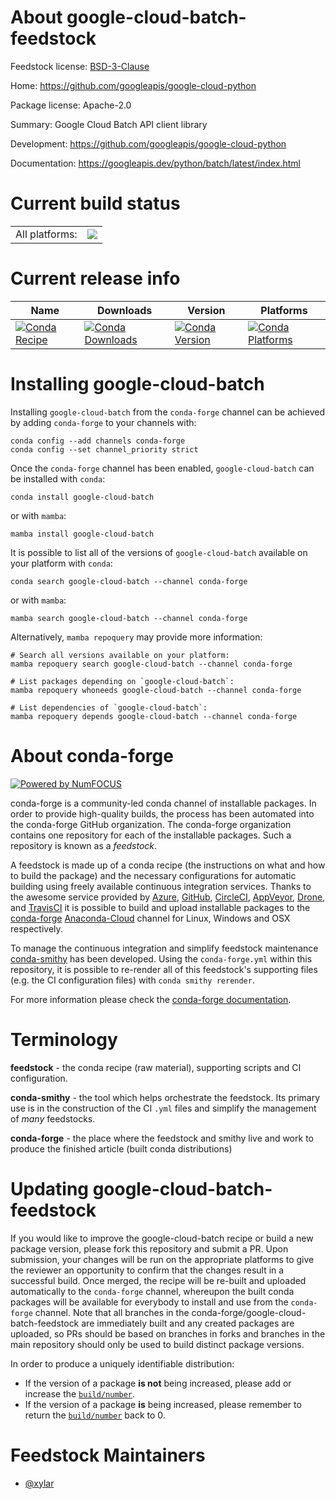 About google-cloud-batch-feedstock
==================================

Feedstock license: [BSD-3-Clause](https://github.com/conda-forge/google-cloud-batch-feedstock/blob/main/LICENSE.txt)

Home: https://github.com/googleapis/google-cloud-python

Package license: Apache-2.0

Summary: Google Cloud Batch API client library

Development: https://github.com/googleapis/google-cloud-python

Documentation: https://googleapis.dev/python/batch/latest/index.html

Current build status
====================


<table><tr><td>All platforms:</td>
    <td>
      <a href="https://dev.azure.com/conda-forge/feedstock-builds/_build/latest?definitionId=20227&branchName=main">
        <img src="https://dev.azure.com/conda-forge/feedstock-builds/_apis/build/status/google-cloud-batch-feedstock?branchName=main">
      </a>
    </td>
  </tr>
</table>

Current release info
====================

| Name | Downloads | Version | Platforms |
| --- | --- | --- | --- |
| [![Conda Recipe](https://img.shields.io/badge/recipe-google--cloud--batch-green.svg)](https://anaconda.org/conda-forge/google-cloud-batch) | [![Conda Downloads](https://img.shields.io/conda/dn/conda-forge/google-cloud-batch.svg)](https://anaconda.org/conda-forge/google-cloud-batch) | [![Conda Version](https://img.shields.io/conda/vn/conda-forge/google-cloud-batch.svg)](https://anaconda.org/conda-forge/google-cloud-batch) | [![Conda Platforms](https://img.shields.io/conda/pn/conda-forge/google-cloud-batch.svg)](https://anaconda.org/conda-forge/google-cloud-batch) |

Installing google-cloud-batch
=============================

Installing `google-cloud-batch` from the `conda-forge` channel can be achieved by adding `conda-forge` to your channels with:

```
conda config --add channels conda-forge
conda config --set channel_priority strict
```

Once the `conda-forge` channel has been enabled, `google-cloud-batch` can be installed with `conda`:

```
conda install google-cloud-batch
```

or with `mamba`:

```
mamba install google-cloud-batch
```

It is possible to list all of the versions of `google-cloud-batch` available on your platform with `conda`:

```
conda search google-cloud-batch --channel conda-forge
```

or with `mamba`:

```
mamba search google-cloud-batch --channel conda-forge
```

Alternatively, `mamba repoquery` may provide more information:

```
# Search all versions available on your platform:
mamba repoquery search google-cloud-batch --channel conda-forge

# List packages depending on `google-cloud-batch`:
mamba repoquery whoneeds google-cloud-batch --channel conda-forge

# List dependencies of `google-cloud-batch`:
mamba repoquery depends google-cloud-batch --channel conda-forge
```


About conda-forge
=================

[![Powered by
NumFOCUS](https://img.shields.io/badge/powered%20by-NumFOCUS-orange.svg?style=flat&colorA=E1523D&colorB=007D8A)](https://numfocus.org)

conda-forge is a community-led conda channel of installable packages.
In order to provide high-quality builds, the process has been automated into the
conda-forge GitHub organization. The conda-forge organization contains one repository
for each of the installable packages. Such a repository is known as a *feedstock*.

A feedstock is made up of a conda recipe (the instructions on what and how to build
the package) and the necessary configurations for automatic building using freely
available continuous integration services. Thanks to the awesome service provided by
[Azure](https://azure.microsoft.com/en-us/services/devops/), [GitHub](https://github.com/),
[CircleCI](https://circleci.com/), [AppVeyor](https://www.appveyor.com/),
[Drone](https://cloud.drone.io/welcome), and [TravisCI](https://travis-ci.com/)
it is possible to build and upload installable packages to the
[conda-forge](https://anaconda.org/conda-forge) [Anaconda-Cloud](https://anaconda.org/)
channel for Linux, Windows and OSX respectively.

To manage the continuous integration and simplify feedstock maintenance
[conda-smithy](https://github.com/conda-forge/conda-smithy) has been developed.
Using the ``conda-forge.yml`` within this repository, it is possible to re-render all of
this feedstock's supporting files (e.g. the CI configuration files) with ``conda smithy rerender``.

For more information please check the [conda-forge documentation](https://conda-forge.org/docs/).

Terminology
===========

**feedstock** - the conda recipe (raw material), supporting scripts and CI configuration.

**conda-smithy** - the tool which helps orchestrate the feedstock.
                   Its primary use is in the construction of the CI ``.yml`` files
                   and simplify the management of *many* feedstocks.

**conda-forge** - the place where the feedstock and smithy live and work to
                  produce the finished article (built conda distributions)


Updating google-cloud-batch-feedstock
=====================================

If you would like to improve the google-cloud-batch recipe or build a new
package version, please fork this repository and submit a PR. Upon submission,
your changes will be run on the appropriate platforms to give the reviewer an
opportunity to confirm that the changes result in a successful build. Once
merged, the recipe will be re-built and uploaded automatically to the
`conda-forge` channel, whereupon the built conda packages will be available for
everybody to install and use from the `conda-forge` channel.
Note that all branches in the conda-forge/google-cloud-batch-feedstock are
immediately built and any created packages are uploaded, so PRs should be based
on branches in forks and branches in the main repository should only be used to
build distinct package versions.

In order to produce a uniquely identifiable distribution:
 * If the version of a package **is not** being increased, please add or increase
   the [``build/number``](https://docs.conda.io/projects/conda-build/en/latest/resources/define-metadata.html#build-number-and-string).
 * If the version of a package **is** being increased, please remember to return
   the [``build/number``](https://docs.conda.io/projects/conda-build/en/latest/resources/define-metadata.html#build-number-and-string)
   back to 0.

Feedstock Maintainers
=====================

* [@xylar](https://github.com/xylar/)

